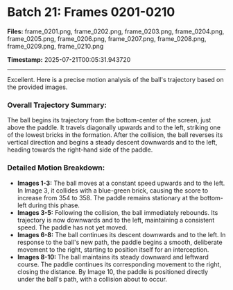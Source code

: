 # Batch 21: Frames 0201-0210

**Files:** frame_0201.png, frame_0202.png, frame_0203.png, frame_0204.png, frame_0205.png, frame_0206.png, frame_0207.png, frame_0208.png, frame_0209.png, frame_0210.png

**Timestamp:** 2025-07-21T00:05:31.943720

---

Excellent. Here is a precise motion analysis of the ball's trajectory based on the provided images.

### Overall Trajectory Summary:
The ball begins its trajectory from the bottom-center of the screen, just above the paddle. It travels diagonally upwards and to the left, striking one of the lowest bricks in the formation. After the collision, the ball reverses its vertical direction and begins a steady descent downwards and to the left, heading towards the right-hand side of the paddle.

### Detailed Motion Breakdown:
*   **Images 1-3:** The ball moves at a constant speed upwards and to the left. In Image 3, it collides with a blue-green brick, causing the score to increase from 354 to 358. The paddle remains stationary at the bottom-left during this phase.
*   **Images 3-5:** Following the collision, the ball immediately rebounds. Its trajectory is now downwards and to the left, maintaining a consistent speed. The paddle has not yet moved.
*   **Images 6-8:** The ball continues its descent downwards and to the left. In response to the ball's new path, the paddle begins a smooth, deliberate movement to the right, starting to position itself for an interception.
*   **Images 8-10:** The ball maintains its steady downward and leftward course. The paddle continues its corresponding movement to the right, closing the distance. By Image 10, the paddle is positioned directly under the ball's path, with a collision about to occur.
